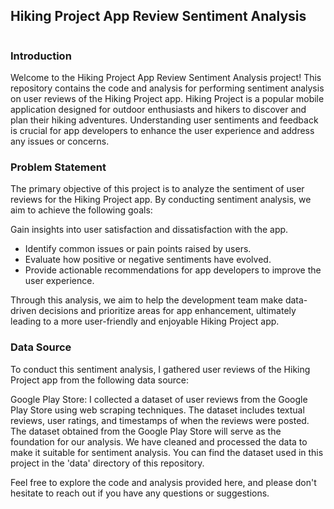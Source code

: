 ## Hiking Project App Review Sentiment Analysis
![]()

### Introduction
Welcome to the Hiking Project App Review Sentiment Analysis project! This repository contains the code and analysis for performing sentiment analysis on user reviews of the Hiking Project app. Hiking Project is a popular mobile application designed for outdoor enthusiasts and hikers to discover and plan their hiking adventures. Understanding user sentiments and feedback is crucial for app developers to enhance the user experience and address any issues or concerns.

### Problem Statement
The primary objective of this project is to analyze the sentiment of user reviews for the Hiking Project app. By conducting sentiment analysis, we aim to achieve the following goals:

Gain insights into user satisfaction and dissatisfaction with the app.
- Identify common issues or pain points raised by users.
- Evaluate how positive or negative sentiments have evolved.
- Provide actionable recommendations for app developers to improve the user experience.

Through this analysis, we aim to help the development team make data-driven decisions and prioritize areas for app enhancement, ultimately leading to a more user-friendly and enjoyable Hiking Project app.

### Data Source
To conduct this sentiment analysis, I gathered user reviews of the Hiking Project app from the following data source:

Google Play Store: I collected a dataset of user reviews from the Google Play Store using web scraping techniques. The dataset includes textual reviews, user ratings, and timestamps of when the reviews were posted.
The dataset obtained from the Google Play Store will serve as the foundation for our analysis. We have cleaned and processed the data to make it suitable for sentiment analysis. You can find the dataset used in this project in the 'data' directory of this repository.

Feel free to explore the code and analysis provided here, and please don't hesitate to reach out if you have any questions or suggestions.
